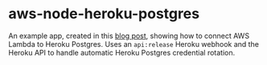 <!--
title: 'Node.js AWS Lambda connecting to Heroku Postgres'
description: 'Shows how to connect AWS Lambda to Heroku Postgres. Uses an api:release Heroku webhook and the Heroku API to handle automatic Heroku Postgres credential rotation.'
layout: Doc
framework: v1
platform: AWS
language: nodeJS
priority: 10
authorLink: 'https://github.com/welkie'
authorName: 'Matt Welke'
authorAvatar: 'https://avatars0.githubusercontent.com/u/7719209'
-->
# aws-node-heroku-postgres

An example app, created in this [blog post](https://mattwelke.com/2019/01/06/free-tier-managed-sql-with-aws-lambda-and-heroku-postgres.html), showing how to connect AWS Lambda to Heroku Postgres. Uses an `api:release` Heroku webhook and the Heroku API to handle automatic Heroku Postgres credential rotation.
